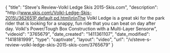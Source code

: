 {
    "title": "Steve's Review-Volkl Ledge Skis 2015-Skis.com",
    "description": "http:\/\/www.skis.com\/Volkl-Ledge-Skis-2015\/362651P,default,pd.html\n\nThe Volkl Ledge is a great ski for the park rider that is looking for a snappy, fun ride that you can beat on day after day. Volkl's Power\/Tough Box Construction with a Multi-Layer Sensorw",
    "videoid": "3765679",
    "date_created": "1411361107",
    "date_modified": "1418181999",
    "type": "captivate",
    "layout": "video",
    "url": "\/v\/steve-s-review-volkl-ledge-skis-2015-skis-com\/3765679"
}
